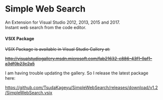 Simple Web Search
=================

An Extension for Visual Studio 2012, 2013, 2015 and 2017.  
Instant web search from the code editor.

#### VSIX Package
~~VSIX Package is available in Visual Studio Gallery at:~~

~~http://visualstudiogallery.msdn.microsoft.com/fab21632-c886-43f1-9af1-a3df0b23c2a5~~

I am having trouble updating the gallery. So I release the latest package here:

https://github.com/TsudaKageyu/SimpleWebSearch/releases/download/v1.2/SimpleWebSearch.vsix

